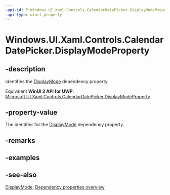 ```yaml
---
-api-id: P:Windows.UI.Xaml.Controls.CalendarDatePicker.DisplayModeProperty
-api-type: winrt property
---
```


<!-- Property syntax
public Windows.UI.Xaml.DependencyProperty DisplayModeProperty { get; }
-->

# Windows.UI.Xaml.Controls.CalendarDatePicker.DisplayModeProperty

## -description
Identifies the [DisplayMode](calendardatepicker_displaymode.md) dependency property.

Equivalent **WinUI 2 API for UWP**: [Microsoft.UI.Xaml.Controls.CalendarDatePicker.DisplayModeProperty](/windows/winui/api/microsoft.ui.xaml.controls.calendardatepicker.displaymodeproperty).

## -property-value
The identifier for the [DisplayMode](calendardatepicker_displaymode.md) dependency property.

## -remarks

## -examples

## -see-also
[DisplayMode](calendardatepicker_displaymode.md), [Dependency properties overview](/windows/uwp/xaml-platform/dependency-properties-overview)
